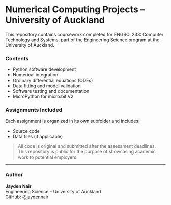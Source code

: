 # Numerical Computing Projects – University of Auckland

This repository contains coursework completed for ENGSCI 233: Computer Technology and Systems, part of the Engineering Science program at the University of Auckland.

### Contents

- Python software development
- Numerical integration
- Ordinary differential equations (ODEs)
- Data fitting and model validation
- Software testing and documentation
- MicroPython for micro:bit V2

### Assignments Included

Each assignment is organized in its own subfolder and includes:
- Source code
- Data files (if applicable)
  
> All code is original and submitted after the assessment deadlines. This repository is public for the purpose of showcasing academic work to potential employers.

---

### Author

**Jayden Nair**  
Engineering Science – University of Auckland  
GitHub: [@jaydennair](https://github.com/jaydennair)
